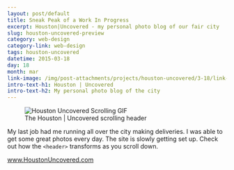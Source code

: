 ```yaml
---
layout: post/default
title: Sneak Peak of a Work In Progress
excerpt: Houston|Uncovered - my personal photo blog of our fair city
slug: houston-uncovered-preview
category: web-design
category-link: web-design
tags: houston-uncovered
datetime: 2015-03-18
day: 18
month: mar
link-image: /img/post-attachments/projects/houston-uncovered/3-18/link-banner@2x.jpg
intro-text-h1: Houston | Uncovered
intro-text-h2: My personal photo blog of the city
---
```

<article id="houston-uncovered-preview">
	<div class="row side-padding margin-bottom" id="one">
		<figure>
			<img src="{{ site.blog_cdn }}/img/post-attachments/projects/houston-uncovered/3-18/header-scroll.gif" alt="Houston Uncovered Scrolling GIF">
			<figcaption>The Houston | Uncovered scrolling header</figcaption>
		</figure>
		<div class="verbiage">
			<p>My last job had me running all over the city making deliveries. I was able to get some great photos every day. The site is slowly getting set up. Check out how the <code>&lt;header&gt;</code> transforms as you scroll down.</p>
		</div>
	</div>
	<div class="row side-padding" id="two">
		<a href="http://houstonuncovered.com" class="underlined header" target="_blank">www.HoustonUncovered.com</a>
	</div>
</article>